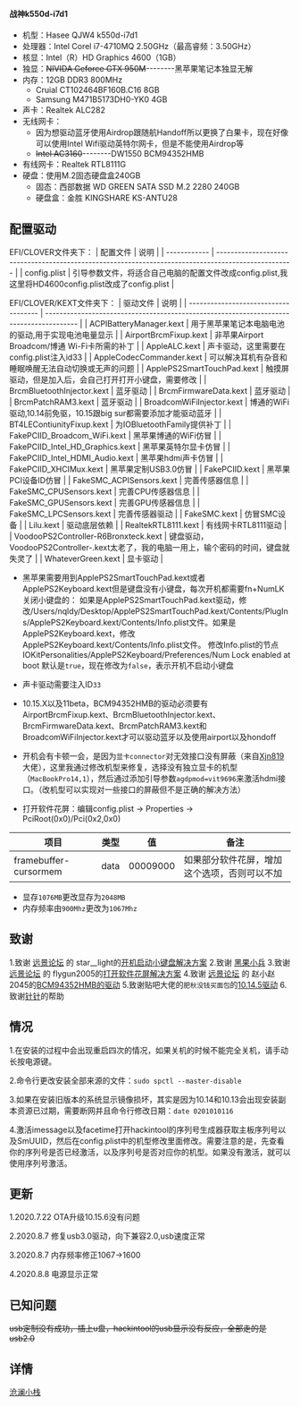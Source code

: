 #### 战神k550d-i7d1
+ 机型：Hasee QJW4 k550d-i7d1
+ 处理器：Intel Corel i7-4710MQ 2.50GHz（最高睿频：3.50GHz）
+ 核显：Intel（R）HD Graphics 4600（1GB）
+ 独显：<s>NIVIDA Geforce GTX 950M</s>--------黑苹果笔记本独显无解
+ 内存：12GB DDR3  800MHz
    + Cruial CT102464BF160B.C16 8GB
    + Samsung M471B5173DH0-YK0 4GB
+ 声卡：Realtek ALC282
+ 无线网卡：
    + 因为想驱动蓝牙使用Airdrop跟随航Handoff所以更换了白果卡，现在好像可以使用Intel Wifi驱动英特尔网卡，但是不能使用Airdrop等
    + <s>Intel AC3160</s>--------DW1550 BCM94352HMB
+ 有线网卡：Realtek RTL8111G
+ 硬盘：使用M.2固态硬盘盒240GB
    + 固态：西部数据 WD GREEN SATA SSD M.2 2280 240GB
    + 硬盘盒：金胜 KINGSHARE KS-ANTU28

## 配置驱动

EFI/CLOVER文件夹下：
| 配置文件     | 说明                                                                                                |
| ------------ | --------------------------------------------------------------------------------------------------- |
| config.plist | 引导参数文件，将适合自己电脑的配置文件改成config.plist,我这里将HD4600config.plist改成了config.plist |

EFI/CLOVER/KEXT文件夹下：
| 驱动文件                             | 说明                                                                                    |
| ------------------------------------ | --------------------------------------------------------------------------------------- |
| ACPIBatteryManager.kext              | 用于黑苹果笔记本电脑电池的驱动,用于实现电池电量显示                                     |
| AirportBrcmFixup.kext                | 非苹果Airport Broadcom/博通 Wi-Fi卡所需的补丁                                           |
| AppleALC.kext                        | 声卡驱动，这里需要在config.plist注入id33                                                |
| AppleCodecCommander.kext             | 可以解决耳机有杂音和睡眠唤醒无法自动切换或无声的问题                                    |
| ApplePS2SmartTouchPad.kext           | 触摸屏驱动，但是加入后，会自己打开打开小键盘，需要修改                                  |
| BrcmBluetoothInjector.kext           | 蓝牙驱动                                                                                |
| BrcmFirmwareData.kext                | 蓝牙驱动                                                                                |
| BrcmPatchRAM3.kext                   | 蓝牙驱动                                                                                |
| BroadcomWiFiInjector.kext            | 博通的WiFi驱动,10.14前免驱，10.15跟big sur都需要添加才能驱动蓝牙                        |
| BT4LEContiunityFixup.kext            | 为IOBluetoothFamily提供补丁                                                             |
| FakePCIID_Broadcom_WiFi.kext         | 黑苹果博通的WiFi仿冒                                                                    |
| FakePCIID_Intel_HD_Graphics.kext     | 黑苹果英特尔显卡仿冒                                                                    |
| FakePCIID_Intel_HDMI_Audio.kext      | 黑苹果hdmi声卡仿冒                                                                      |
| FakePCIID_XHCIMux.kext               | 黑苹果定制USB3.0仿冒                                                                    |
| FakePCIID.kext                       | 黑苹果PCI设备ID仿冒                                                                     |
| FakeSMC_ACPISensors.kext             | 完善传感器信息                                                                          |
| FakeSMC_CPUSensors.kext              | 完善CPU传感器信息                                                                       |
| FakeSMC_GPUSensors.kext              | 完善GPU传感器信息                                                                       |
| FakeSMC_LPCSensors.kext              | 完善传感器驱动                                                                          |
| FakeSMC.kext                         | 仿冒SMC设备                                                                             |
| Lilu.kext                            | 驱动底层依赖                                                                            |
| RealtekRTL8111.kext                  | 有线网卡RTL8111驱动                                                                     |
| VoodooPS2Controller-R6Bronxteck.kext | 键盘驱动，VoodooPS2Controller-.kext太老了，我的电脑一用上，输个密码的时间，键盘就失灵了 |
| WhateverGreen.kext                   | 显卡驱动                                                                                |


+ 黑苹果需要用到ApplePS2SmartTouchPad.kext或者ApplePS2Keyboard.kext但是键盘没有小键盘，每次开机都需要fn+NumLK关闭小键盘的：
如果是ApplePS2SmartTouchPad.kext驱动，修改/Users/nqldy/Desktop/ApplePS2SmartTouchPad.kext/Contents/PlugIns/ApplePS2Keyboard.kext/Contents/Info.plist文件。如果是ApplePS2Keyboard.kext，修改ApplePS2Keyboard.kext/Contents/Info.plist文件。
修改Info.plist的节点IOKitPersonalities/ApplePS2Keyboard/Preferences/Num Lock enabled at boot
默认是`true`，现在修改为`false`，表示开机不启动小键盘

+ 声卡驱动需要注入ID`33`

+ 10.15.X以及11beta，BCM94352HMB的驱动必须要有AirportBrcmFixup.kext、BrcmBluetoothInjector.kext、BrcmFirmwareData.kext、BrcmPatchRAM3.kext和BroadcomWiFiInjector.kext才可以驱动蓝牙以及使用airport以及hondoff

+ 开机会有卡顿一会，是因为`显卡connector`对无效接口没有屏蔽（来自[Xjn819](https://blog.xjn819.com/)大佬），这里我通过修改机型来修复，选择没有独立显卡的机型（`MacBookPro14,1`），然后通过添加引导参数`agdpmod=vit9696`来激活hdmi接口。（改机型可以实现对一些接口的屏蔽但不是正确的解决方法）

+ 打开软件花屏：编辑config.plist -> Properties -> PciRoot(0x0)/Pci(0x2,0x0)

| 项目                  | 类型 | 值       | 备注                                         |
| --------------------- | ---- | -------- | -------------------------------------------- |
| framebuffer-cursormem | data | 00009000 | 如果部分软件花屏，增加这个选项，否则可以不加 |

+ 显存`1076MB`更改显存为`2048MB`
+ 内存频率由`900Mhz`更改为`1067Mhz`

## 致谢
1.致谢 [远景论坛][PCBETA] 的 star__light的[开机启动小键盘解决方案](http://bbs.pcbeta.com/viewthread-1661878-1-1.html)
2.致谢 [黑果小兵](https://blog.daliansky.net)
3.致谢 [远景论坛][PCBETA] 的 flygun2005的[打开软件花屏解决方案](http://bbs.pcbeta.com/forum.php?mod=viewthread&tid=1824015)
4.致谢 [远景论坛][PCBETA] 的 赵小赵2045的[BCM94352HMB的驱动](http://bbs.pcbeta.com/forum.php?mod=viewthread&tid=1863711&highlight=94352)
5.致谢贴吧大佬的`肥秋没钱买面包`的[10.14.5驱动](http://tieba.baidu.com/p/4735008414?share=9105&fr=share&unique=6820BAC14ADEE24CD99E8C579D04F44D&st=1596425284&client_type=1&client_version=11.6.1&sfc=copy)
6.致谢[针针](https://hyejeong.cn/)的帮助

[PCBETA]: http://bbs.pcbeta.com/ " 远景论坛"

## 情况
1.在安装的过程中会出现重启四次的情况，如果关机的时候不能完全关机，请手动长按电源键。

2.命令行更改安装全部来源的文件：`sudo spctl --master-disable`

3.如果在安装旧版本的系统显示镜像损坏，其实是因为10.14和10.13会出现安装副本资源已过期，需要断网并且命令行修改日期：`date 0201010116`

4.激活imessage以及facetime打开hackintool的序列号生成器获取主板序列号以及SmUUID，然后在config.plist中的机型修改里面修改。需要注意的是，先查看你的序列号是否已经激活，以及序列号是否对应你的机型。如果没有激活，就可以使用序列号激活。

## 更新
1.2020.7.22 OTA升级10.15.6没有问题

2.2020.8.7 修复usb3.0驱动，向下兼容2.0,usb速度正常

3.2020.8.7 内存频率修正1067->1600

4.2020.8.8 电源显示正常

## 已知问题
<s>usb定制没有成功，插上u盘，hackintool的usb显示没有反应，全部走的是usb2.0</s>

## 详情
[沧澜小栈](https://www.leevast.com/2020/07/27/%e6%88%98%e7%a5%9ek550d-i7d1%e5%ae%89%e8%a3%85%e9%bb%91%e8%8b%b9%e6%9e%9cmacos-catalina-10-15-6/)
